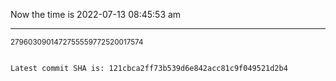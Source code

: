 Now the time is 2022-07-13 08:45:53 am

---

<small>2796030901472755559772520017574</small>

```txt

Latest commit SHA is: 121cbca2ff73b539d6e842acc81c9f049521d2b4
```
